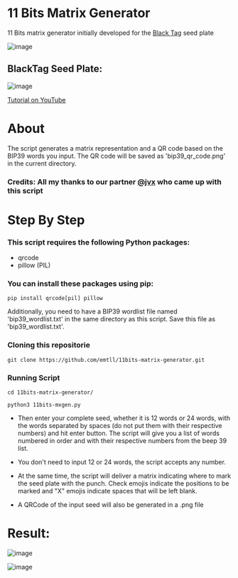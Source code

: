 # 11 Bits Matrix Generator
11 Bits matrix generator initially developed for the [Black Tag](https://x.com/BlackTagBR) seed plate

![image](https://github.com/user-attachments/assets/01c953e6-9201-400b-9910-15d030d64f68)

## BlackTag Seed Plate:

![image](https://github.com/user-attachments/assets/0a01f174-0ed5-4e25-bbab-1c8bb7ab22d2)

[Tutorial on YouTube](https://www.youtube.com/watch?v=Cyp3cZ74tPk&t=199s&ab_channel=Morata%E2%9A%A1%EF%B8%8F)

# About
The script generates a matrix representation and a QR code based on the BIP39 words you input.
The QR code will be saved as 'bip39_qr_code.png' in the current directory.

### Credits: All my thanks to our partner [@jvx](https://github.com/jvxis) who came up with this script

# Step By Step

### This script requires the following Python packages:
 * qrcode
 * pillow (PIL)
 
### You can install these packages using pip:
```
pip install qrcode[pil] pillow
```
Additionally, you need to have a BIP39 wordlist file named 'bip39_wordlist.txt' in the same directory as this script. Save this file as 'bip39_wordlist.txt'.

### Cloning this repositorie
```
git clone https://github.com/emtll/11bits-matrix-generator.git
```
### Running Script
```
cd 11bits-matrix-generator/
```

```
python3 11bits-mxgen.py
```

* Then enter your complete seed, whether it is 12 words or 24 words, with the words separated by spaces (do not put them with their respective numbers) and hit enter button. The script will give you a list of words numbered in order and with their respective numbers from the beep 39 list.

* You don't need to input 12 or 24 words, the script accepts any number.

* At the same time, the script will deliver a matrix indicating where to mark the seed plate with the punch. Check emojis indicate the positions to be marked and "X" emojis indicate spaces that will be left blank.

* A QRCode of the input seed will also be generated in a .png file

# Result:

![image](https://github.com/user-attachments/assets/5ed9e4d8-b9d9-413c-916f-e7c07c92eef0)

![image](https://github.com/user-attachments/assets/8d8d99a7-5bea-4bcc-ab4c-bdbb74ee0a12)


